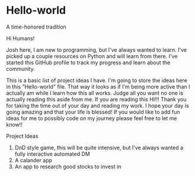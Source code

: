 # Hello-world
A time-honored tradition

Hi Humans!

Josh here, I am new to programming, but I've always wanted to learn.
I've picked up a couple resources on Python and will learn from there.
I've started this GitHub profile to track my progress and learn about the community.

This is a basic list of project ideas I have.
I'm going to store the ideas here in this "Hello-world" file.
That way it looks as if I'm being more active than I actually am while I learn how this all works.
Judge all you want no one is actually reading this aside from me.
If you are reading this HI!!!
Thank you for taking the time out of your day and reading my work.
I hope your day is going amazing and that your life is blessed!
If you would like to add fun ideas for me to possibly code on my journey please feel free to let me know!!

Project Ideas

1) DnD style game, this will be quite intensive, but I've always wanted a fully interactive automated DM
2) A calander app
3) An app to research good stocks to invest in
